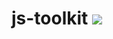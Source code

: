 # js-toolkit [![](https://travis-ci.org/wizawu/js-toolkit.svg)](https://travis-ci.org/wizawu/js-toolkit)
